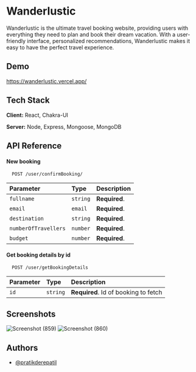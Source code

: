 # Wanderlustic

Wanderlustic is the ultimate travel booking website, providing users with everything they need to plan and book their dream vacation. With a user-friendly interface, personalized recommendations, Wanderlustic makes it easy to have the perfect travel experience.

## Demo

https://wanderlustic.vercel.app/

## Tech Stack

**Client:** React, Chakra-UI

**Server:** Node, Express, Mongoose, MongoDB

## API Reference

#### New booking

```http
  POST /user/confirmBooking/
```

| Parameter            | Type     | Description   |
| :------------------- | :------- | :------------ |
| `fullname`           | `string` | **Required**. |
| `email`              | `email`  | **Required**. |
| `destination`        | `string` | **Required**. |
| `numberOfTravellers` | `number` | **Required**. |
| `budget`             | `number` | **Required**. |

#### Get booking details by id

```http
  POST /user/getBookingDetails
```

| Parameter | Type     | Description                          |
| :-------- | :------- | :----------------------------------- |
| `id`      | `string` | **Required**. Id of booking to fetch |

## Screenshots

![Screenshot (859)](https://user-images.githubusercontent.com/103197193/230184885-385d2ad8-b84f-4f33-9f4c-191548904640.png)
![Screenshot (860)](https://user-images.githubusercontent.com/103197193/230184899-fe228c38-c061-42d6-afa1-6d69674662fd.png)

## Authors

- [@pratikderepatil](https://www.github.com/pratikderepatil)
